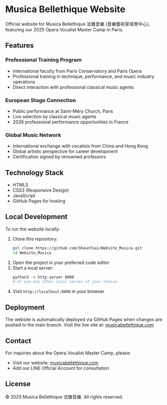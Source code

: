 # Musica Bellethique Website

Official website for Musica Bellethique 法雅音樂 (音樂藝術家培育中心), featuring our 2025 Opera Vocalist Master Camp in Paris.

## Features

### Professional Training Program
- International faculty from Paris Conservatory and Paris Opera
- Professional training in technique, performance, and music industry operations
- Direct interaction with professional classical music agents

### European Stage Connection
- Public performance at Saint-Méry Church, Paris
- Live selection by classical music agents
- 2026 professional performance opportunities in France

### Global Music Network
- International exchange with vocalists from China and Hong Kong
- Global artistic perspective for career development
- Certification signed by renowned professors

## Technology Stack
- HTML5
- CSS3 (Responsive Design)
- JavaScript
- GitHub Pages for hosting

## Local Development
To run the website locally:
1. Clone this repository:
   ```bash
   git clone https://github.com/ShaunTsai/Website_Musica.git
   cd Website_Musica
   ```
2. Open the project in your preferred code editor
3. Start a local server:
   ```bash
   python3 -m http.server 8000
   # or use any other local server of your choice
   ```
4. Visit `http://localhost:8000` in your browser

## Deployment
The website is automatically deployed via GitHub Pages when changes are pushed to the main branch.
Visit the live site at: [musicabellethique.com](https://musicabellethique.com)

## Contact
For inquiries about the Opera Vocalist Master Camp, please:
- Visit our website: [musicabellethique.com](https://musicabellethique.com)
- Add our LINE Official Account for consultation

## License
© 2025 Musica Bellethique 法雅音樂. All rights reserved.
